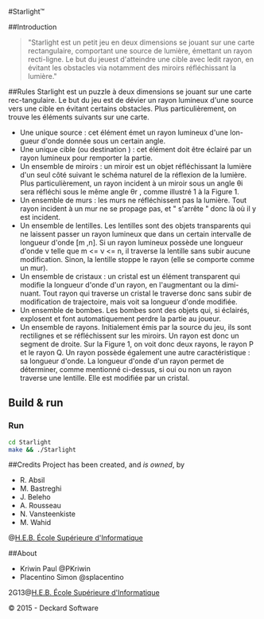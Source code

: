 #Starlight™

##Introduction
> "Starlight est un petit jeu en deux dimensions se jouant sur une carte rectangulaire, 
comportant une source de lumière, émettant un rayon recti-ligne. 
Le but du jeuest d'atteindre une cible avec ledit rayon, en évitant les 
obstacles via notamment des miroirs réfléchissant la lumière."

##Rules
Starlight est un puzzle à deux dimensions se jouant sur une carte rec-tangulaire. 
Le but du jeu est de dévier un rayon lumineux d'une source vers
une cible en évitant certains obstacles. Plus particulièrement, on trouve les
éléments suivants sur une carte.
+ Une unique source : cet élément émet un rayon lumineux d'une lon-
gueur d'onde donnée sous un certain angle.
+ Une unique cible (ou destination ) : cet élément doit être éclairé par un
rayon lumineux pour remporter la partie.
+ Un ensemble de miroirs : un miroir est un objet réfléchissant la lumière
d'un seul côté suivant le schéma naturel de la réflexion de la lumière.
Plus particulièrement, un rayon incident à un miroir sous un angle θi
sera réfléchi sous le même angle θr , comme illustré 1 à la Figure 1.
+ Un ensemble de murs : les murs ne réfléchissent pas la lumière. Tout
rayon incident à un mur ne se propage pas, et " s'arrête " donc là où
il y est incident.
+ Un ensemble de lentilles. Les lentilles sont des objets transparents qui
ne laissent passer un rayon lumineux que dans un certain intervalle de
longueur d'onde [m ,n]. Si un rayon lumineux possède une longueur
d'onde ν telle que m <= ν <= n, il traverse la lentille sans subir aucune
modification. Sinon, la lentille stoppe le rayon (elle se comporte comme
un mur).
+ Un ensemble de cristaux : un cristal est un élément transparent qui
modifie la longueur d'onde d'un rayon, en l'augmentant ou la dimi-
nuant. Tout rayon qui traverse un cristal le traverse donc sans subir de
modification de trajectoire, mais voit sa longueur d'onde modifiée.
+ Un ensemble de bombes. Les bombes sont des objets qui, si éclairés,
explosent et font automatiquement perdre la partie au joueur.
+ Un ensemble de rayons. Initialement émis par la source du jeu, ils
sont rectilignes et se réfléchissent sur les miroirs. Un rayon est donc un
segment de droite. Sur la Figure 1, on voit donc deux rayons, le rayon P
et le rayon Q. Un rayon possède également une autre caractéristique : sa
longueur d'onde. La longueur d'onde d'un rayon permet de déterminer,
comme mentionné ci-dessus, si oui ou non un rayon traverse une lentille.
Elle est modifiée par un cristal.

## Build & run

### Run
```bash
cd Starlight
make && ./Starlight
```

##Credits
Project has been created, and *is owned*, by 
+ R. Absil
+ M. Bastreghi
+ J. Beleho
+ A. Rousseau
+ N. Vansteenkiste
+ M. Wahid 

@[H.E.B. École Supérieure d'Informatique](http://www.heb.be/esi/)

##About

+ Kriwin Paul @PKriwin
+ Placentino Simon @splacentino

2G13@[H.E.B. École Supérieure d'Informatique](http://www.heb.be/esi/)

© 2015 - Deckard Software
